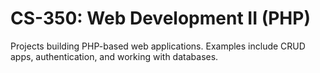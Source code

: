 # CS-350: Web Development II (PHP)

Projects building PHP-based web applications. Examples include CRUD apps, authentication, and working with databases.
